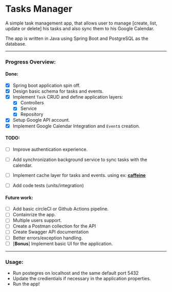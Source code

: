 # Tasks Manager
A simple task management app, that allows user to manage [create, list, update or delete] his tasks and also sync them to his Google Calendar.

The app is written in Java using Spring Boot and PostgreSQL as the database. 

---
### **Progress Overview:** 

#### Done:
 - [x] Spring boot application spin off. 
 - [x] Design basic schema for tasks and events. 
 - [x] Implement `Task` CRUD and define application layers:
	 - [x] Controllers
	 - [x] Service
	 - [x] Repository 
 - [x] Setup Google API account. 
 - [x] Implement Google Calendar Integration and `Event`s creation.

#### TODO: 
- [ ] Improve authentication experience.
- [ ] Add synchronization background service to sync tasks with the calendar. 
- [ ] Implement cache layer for tasks and events.  using ex: **[caffeine](https://github.com/ben-manes/caffeine)**
- [ ]  Add code tests (units/integration)


#### Future work: 
- [ ] Add basic circleCI or Github Actions pipeline.
- [ ] Containrize the app. 
- [ ] Multiple users support. 
- [ ] Create a Postman collection for the API
- [ ] Create Swagger API documentation 
- [ ] Better errors/exception handling. 
- [ ] [**Bonus**] Implement basic UI for the application. 
---


### Usage:
- Run postegres on localhost and the same default port 5432
- Update the credientials if necessary in the application properties. 
- Run the app! 
